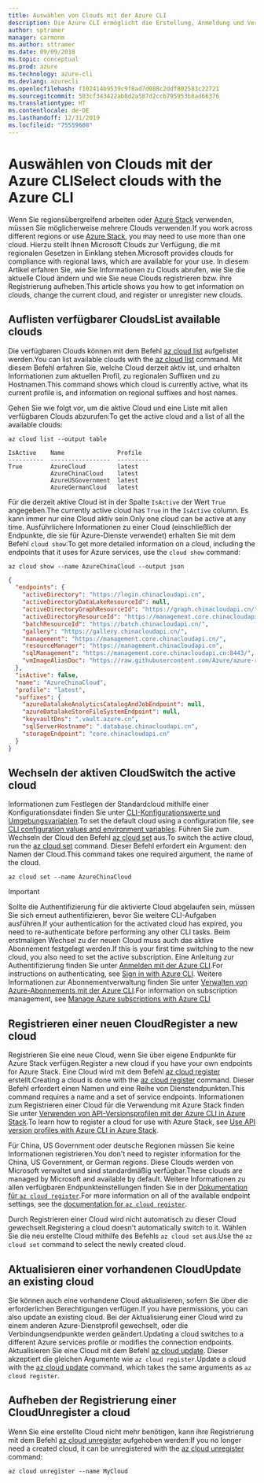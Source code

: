 ```yaml
---
title: Auswählen von Clouds mit der Azure CLI
description: Die Azure CLI ermöglicht die Erstellung, Anmeldung und Verwaltung von bzw. bei mehreren Clouds.
author: sptramer
manager: carmonm
ms.author: sttramer
ms.date: 09/09/2018
ms.topic: conceptual
ms.prod: azure
ms.technology: azure-cli
ms.devlang: azurecli
ms.openlocfilehash: f102414b9539c9f8ad7d088c2ddf802583c22721
ms.sourcegitcommit: 503cf343422ab8d2a587d2ccb795953b8ad66376
ms.translationtype: HT
ms.contentlocale: de-DE
ms.lasthandoff: 12/31/2019
ms.locfileid: "75559608"
---
```

# <a name="select-clouds-with-the-azure-cli"></a><span data-ttu-id="b6e09-103">Auswählen von Clouds mit der Azure CLI</span><span class="sxs-lookup"><span data-stu-id="b6e09-103">Select clouds with the Azure CLI</span></span>

<span data-ttu-id="b6e09-104">Wenn Sie regionsübergreifend arbeiten oder [Azure Stack](https://docs.microsoft.com/azure/azure-stack/user/) verwenden, müssen Sie möglicherweise mehrere Clouds verwenden.</span><span class="sxs-lookup"><span data-stu-id="b6e09-104">If you work across different regions or use [Azure Stack](https://docs.microsoft.com/azure/azure-stack/user/), you may need to use more than one cloud.</span></span> <span data-ttu-id="b6e09-105">Hierzu stellt Ihnen Microsoft Clouds zur Verfügung, die mit regionalen Gesetzen in Einklang stehen.</span><span class="sxs-lookup"><span data-stu-id="b6e09-105">Microsoft provides clouds for compliance with regional laws, which are available for your use.</span></span> <span data-ttu-id="b6e09-106">In diesem Artikel erfahren Sie, wie Sie Informationen zu Clouds abrufen, wie Sie die aktuelle Cloud ändern und wie Sie neue Clouds registrieren bzw. ihre Registrierung aufheben.</span><span class="sxs-lookup"><span data-stu-id="b6e09-106">This article shows you how to get information on clouds, change the current cloud, and register or unregister new clouds.</span></span>

## <a name="list-available-clouds"></a><span data-ttu-id="b6e09-107">Auflisten verfügbarer Clouds</span><span class="sxs-lookup"><span data-stu-id="b6e09-107">List available clouds</span></span>

<span data-ttu-id="b6e09-108">Die verfügbaren Clouds können mit dem Befehl [az cloud list](/cli/azure/cloud#az-cloud-list) aufgelistet werden.</span><span class="sxs-lookup"><span data-stu-id="b6e09-108">You can list available clouds with the [az cloud list](/cli/azure/cloud#az-cloud-list) command.</span></span> <span data-ttu-id="b6e09-109">Mit diesem Befehl erfahren Sie, welche Cloud derzeit aktiv ist, und erhalten Informationen zum aktuellen Profil, zu regionalen Suffixen und zu Hostnamen.</span><span class="sxs-lookup"><span data-stu-id="b6e09-109">This command shows which cloud is currently active, what its current profile is, and information on regional suffixes and host names.</span></span>

<span data-ttu-id="b6e09-110">Gehen Sie wie folgt vor, um die aktive Cloud und eine Liste mit allen verfügbaren Clouds abzurufen:</span><span class="sxs-lookup"><span data-stu-id="b6e09-110">To get the active cloud and a list of all the available clouds:</span></span>

```azurecli-interactive
az cloud list --output table
```

```output
IsActive    Name               Profile
----------  -----------------  ---------
True        AzureCloud         latest
            AzureChinaCloud    latest
            AzureUSGovernment  latest
            AzureGermanCloud   latest
```

<span data-ttu-id="b6e09-111">Für die derzeit aktive Cloud ist in der Spalte `IsActive` der Wert `True` angegeben.</span><span class="sxs-lookup"><span data-stu-id="b6e09-111">The currently active cloud has `True` in the `IsActive` column.</span></span> <span data-ttu-id="b6e09-112">Es kann immer nur eine Cloud aktiv sein.</span><span class="sxs-lookup"><span data-stu-id="b6e09-112">Only one cloud can be active at any time.</span></span> <span data-ttu-id="b6e09-113">Ausführlichere Informationen zu einer Cloud (einschließlich der Endpunkte, die sie für Azure-Dienste verwendet) erhalten Sie mit dem Befehl `cloud show`:</span><span class="sxs-lookup"><span data-stu-id="b6e09-113">To get more detailed information on a cloud, including the endpoints that it uses for Azure services, use the `cloud show` command:</span></span>

```azurecli-interactive
az cloud show --name AzureChinaCloud --output json
```

```json
{
  "endpoints": {
    "activeDirectory": "https://login.chinacloudapi.cn",
    "activeDirectoryDataLakeResourceId": null,
    "activeDirectoryGraphResourceId": "https://graph.chinacloudapi.cn/",
    "activeDirectoryResourceId": "https://management.core.chinacloudapi.cn/",
    "batchResourceId": "https://batch.chinacloudapi.cn/",
    "gallery": "https://gallery.chinacloudapi.cn/",
    "management": "https://management.core.chinacloudapi.cn/",
    "resourceManager": "https://management.chinacloudapi.cn",
    "sqlManagement": "https://management.core.chinacloudapi.cn:8443/",
    "vmImageAliasDoc": "https://raw.githubusercontent.com/Azure/azure-rest-api-specs/master/arm-compute/quickstart-templates/aliases.json"
  },
  "isActive": false,
  "name": "AzureChinaCloud",
  "profile": "latest",
  "suffixes": {
    "azureDatalakeAnalyticsCatalogAndJobEndpoint": null,
    "azureDatalakeStoreFileSystemEndpoint": null,
    "keyvaultDns": ".vault.azure.cn",
    "sqlServerHostname": ".database.chinacloudapi.cn",
    "storageEndpoint": "core.chinacloudapi.cn"
  }
}
```

## <a name="switch-the-active-cloud"></a><span data-ttu-id="b6e09-114">Wechseln der aktiven Cloud</span><span class="sxs-lookup"><span data-stu-id="b6e09-114">Switch the active cloud</span></span>

<span data-ttu-id="b6e09-115">Informationen zum Festlegen der Standardcloud mithilfe einer Konfigurationsdatei finden Sie unter [CLI-Konfigurationswerte und Umgebungsvariablen](/cli/azure/azure-cli-configuration?view=azure-cli-latest#cli-configuration-values-and-environment-variables).</span><span class="sxs-lookup"><span data-stu-id="b6e09-115">To set the default cloud using a configuration file, see [CLI configuration values and environment variables](/cli/azure/azure-cli-configuration?view=azure-cli-latest#cli-configuration-values-and-environment-variables).</span></span>  <span data-ttu-id="b6e09-116">Führen Sie zum Wechseln der Cloud den Befehl [az cloud set](/cli/azure/cloud#az-cloud-set) aus.</span><span class="sxs-lookup"><span data-stu-id="b6e09-116">To switch the active cloud, run the [az cloud set](/cli/azure/cloud#az-cloud-set) command.</span></span> <span data-ttu-id="b6e09-117">Dieser Befehl erfordert ein Argument: den Namen der Cloud.</span><span class="sxs-lookup"><span data-stu-id="b6e09-117">This command takes one required argument, the name of the cloud.</span></span>

```azurecli-interactive
az cloud set --name AzureChinaCloud
```

> [!IMPORTANT]
> <span data-ttu-id="b6e09-118">Sollte die Authentifizierung für die aktivierte Cloud abgelaufen sein, müssen Sie sich erneut authentifizieren, bevor Sie weitere CLI-Aufgaben ausführen.</span><span class="sxs-lookup"><span data-stu-id="b6e09-118">If your authentication for the activated cloud has expired, you need to re-authenticate before performing any other CLI tasks.</span></span> <span data-ttu-id="b6e09-119">Beim erstmaligen Wechsel zu der neuen Cloud muss auch das aktive Abonnement festgelegt werden.</span><span class="sxs-lookup"><span data-stu-id="b6e09-119">If this is your first time switching to the new cloud, you also need to set the active subscription.</span></span>
> <span data-ttu-id="b6e09-120">Eine Anleitung zur Authentifizierung finden Sie unter [Anmelden mit der Azure CLI](authenticate-azure-cli.md).</span><span class="sxs-lookup"><span data-stu-id="b6e09-120">For instructions on authenticating, see [Sign in with Azure CLI](authenticate-azure-cli.md).</span></span> <span data-ttu-id="b6e09-121">Weitere Informationen zur Abonnementverwaltung finden Sie unter [Verwalten von Azure-Abonnements mit der Azure CLI](manage-azure-subscriptions-azure-cli.md).</span><span class="sxs-lookup"><span data-stu-id="b6e09-121">For information on subscription management, see [Manage Azure subscriptions with Azure CLI](manage-azure-subscriptions-azure-cli.md)</span></span>

## <a name="register-a-new-cloud"></a><span data-ttu-id="b6e09-122">Registrieren einer neuen Cloud</span><span class="sxs-lookup"><span data-stu-id="b6e09-122">Register a new cloud</span></span>

<span data-ttu-id="b6e09-123">Registrieren Sie eine neue Cloud, wenn Sie über eigene Endpunkte für Azure Stack verfügen.</span><span class="sxs-lookup"><span data-stu-id="b6e09-123">Register a new cloud if you have your own endpoints for Azure Stack.</span></span> <span data-ttu-id="b6e09-124">Eine Cloud wird mit dem Befehl [az cloud register](/cli/azure/cloud#az-cloud-register) erstellt.</span><span class="sxs-lookup"><span data-stu-id="b6e09-124">Creating a cloud is done with the [az cloud register](/cli/azure/cloud#az-cloud-register) command.</span></span> <span data-ttu-id="b6e09-125">Dieser Befehl erfordert einen Namen und eine Reihe von Dienstendpunkten.</span><span class="sxs-lookup"><span data-stu-id="b6e09-125">This command requires a name and a set of service endpoints.</span></span> <span data-ttu-id="b6e09-126">Informationen zum Registrieren einer Cloud für die Verwendung mit Azure Stack finden Sie unter [Verwenden von API-Versionsprofilen mit der Azure CLI in Azure Stack](/azure/azure-stack/user/azure-stack-version-profiles-azurecli2#connect-to-azure-stack).</span><span class="sxs-lookup"><span data-stu-id="b6e09-126">To learn how to register a cloud for use with Azure Stack, see [Use API version profiles with Azure CLI in Azure Stack](/azure/azure-stack/user/azure-stack-version-profiles-azurecli2#connect-to-azure-stack).</span></span>

<span data-ttu-id="b6e09-127">Für China, US Government oder deutsche Regionen müssen Sie keine Informationen registrieren.</span><span class="sxs-lookup"><span data-stu-id="b6e09-127">You don't need to register information for the China, US Government, or German regions.</span></span> <span data-ttu-id="b6e09-128">Diese Clouds werden von Microsoft verwaltet und sind standardmäßig verfügbar.</span><span class="sxs-lookup"><span data-stu-id="b6e09-128">These clouds are managed by Microsoft and available by default.</span></span>  <span data-ttu-id="b6e09-129">Weitere Informationen zu allen verfügbaren Endpunkteinstellungen finden Sie in der [Dokumentation für `az cloud register`](/cli/azure/cloud#az-cloud-register).</span><span class="sxs-lookup"><span data-stu-id="b6e09-129">For more information on all of the available endpoint settings, see the [documentation for `az cloud register`](/cli/azure/cloud#az-cloud-register).</span></span>

<span data-ttu-id="b6e09-130">Durch Registrieren einer Cloud wird nicht automatisch zu dieser Cloud gewechselt.</span><span class="sxs-lookup"><span data-stu-id="b6e09-130">Registering a cloud doesn't automatically switch to it.</span></span> <span data-ttu-id="b6e09-131">Wählen Sie die neu erstellte Cloud mithilfe des Befehls `az cloud set` aus.</span><span class="sxs-lookup"><span data-stu-id="b6e09-131">Use the `az cloud set` command to select the newly created cloud.</span></span>

## <a name="update-an-existing-cloud"></a><span data-ttu-id="b6e09-132">Aktualisieren einer vorhandenen Cloud</span><span class="sxs-lookup"><span data-stu-id="b6e09-132">Update an existing cloud</span></span>

<span data-ttu-id="b6e09-133">Sie können auch eine vorhandene Cloud aktualisieren, sofern Sie über die erforderlichen Berechtigungen verfügen.</span><span class="sxs-lookup"><span data-stu-id="b6e09-133">If you have permissions, you can also update an existing cloud.</span></span> <span data-ttu-id="b6e09-134">Bei der Aktualisierung einer Cloud wird zu einem anderen Azure-Dienstprofil gewechselt, oder die Verbindungsendpunkte werden geändert.</span><span class="sxs-lookup"><span data-stu-id="b6e09-134">Updating a cloud switches to a different Azure services profile or modifies the connection endpoints.</span></span>
<span data-ttu-id="b6e09-135">Aktualisieren Sie eine Cloud mit dem Befehl [az cloud update](/cli/azure/cloud#az-cloud-update). Dieser akzeptiert die gleichen Argumente wie `az cloud register`.</span><span class="sxs-lookup"><span data-stu-id="b6e09-135">Update a cloud with the [az cloud update](/cli/azure/cloud#az-cloud-update) command, which takes the same arguments as `az cloud register`.</span></span>

## <a name="unregister-a-cloud"></a><span data-ttu-id="b6e09-136">Aufheben der Registrierung einer Cloud</span><span class="sxs-lookup"><span data-stu-id="b6e09-136">Unregister a cloud</span></span>

<span data-ttu-id="b6e09-137">Wenn Sie eine erstellte Cloud nicht mehr benötigen, kann ihre Registrierung mit dem Befehl [az cloud unregister](/cli/azure/cloud#az-cloud-unregister) aufgehoben werden:</span><span class="sxs-lookup"><span data-stu-id="b6e09-137">If you no longer need a created cloud, it can be unregistered with the [az cloud unregister](/cli/azure/cloud#az-cloud-unregister) command:</span></span>

```azurecli-interactive
az cloud unregister --name MyCloud
```
